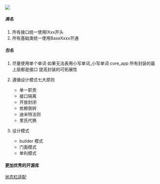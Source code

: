 [![](https://jitpack.io/v/huangqiqiang/CoreApp.svg)](https://jitpack.io/#huangqiqiang/CoreApp)
##### 类名
1. 所有接口统一使用IXxx开头
2. 所有基础类统一使用BaseXxxx开通
##### 包名
1. 尽量使用单个单词 如果无法表用小写单词_小写单词 core_app
 所有封装的最上层都是接口 提高封装的可拓展性


1. 遵循设计模式七大原则
    - 单一职责
    - 接口隔离
    - 开放封闭
    - 依赖倒转
    - 迪米特法则
    - 里氏代换
1. 设计模式
   -  builder 模式
   -  门面模式
   -  单利模式



#### 更加优秀的开源库

  [状态栏适配]( https://github.com/gyf-dev/ImmersionBar)


